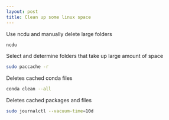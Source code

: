```yaml
---
layout: post
title: Clean up some linux space
---
```



Use ncdu and manually delete large folders
```bash
ncdu
```

Select and determine folders that take up large amount of space
```bash
sudo paccache -r
```

Deletes cached conda files
```bash
conda clean --all
```

Deletes cached packages and files

```bash
sudo journalctl --vacuum-time=10d
```